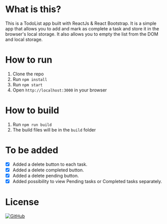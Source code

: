 # What is this?

This is a TodoList app built with ReactJs & React Bootstrap. It is a simple app that allows you to add and mark as complete a task and store it in the browser's local storage. It also allows you to empty the list from the DOM and local storage.

# How to run

1. Clone the repo
2. Run `npm install`
3. Run `npm start`
4. Open `http://localhost:3000` in your browser

# How to build

1. Run `npm run build`
2. The build files will be in the `build` folder

# To be added

-   [x] Added a delete button to each task.
-   [x] Added a delete completed button.
-   [x] Added a delete pending button.
-   [x] Added possibility to view Pending tasks or Completed tasks separately.

# License

[![GitHub](https://img.shields.io/github/license/ItzAymvn/TodoList-react?style=for-the-badge)](./LICENSE)
